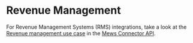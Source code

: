 # Revenue Management

For Revenue Management Systems (RMS) integrations, take a look at the [Revenue management use case](https://mews-systems.gitbook.io/connector-api/use-cases/revenue-management) in the [Mews Connector API](https://mews-systems.gitbook.io/connector-api).
